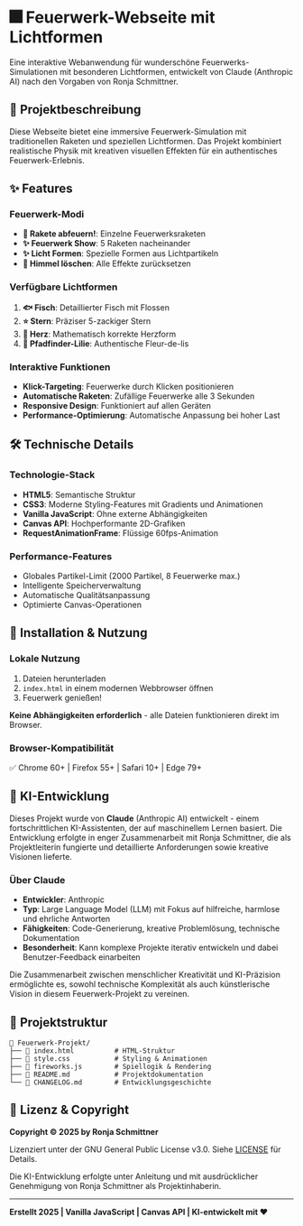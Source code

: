 # 🎆 Feuerwerk-Webseite mit Lichtformen

Eine interaktive Webanwendung für wunderschöne Feuerwerks-Simulationen mit besonderen Lichtformen, entwickelt von Claude (Anthropic AI) nach den Vorgaben von Ronja Schmittner.

## 🌟 Projektbeschreibung

Diese Webseite bietet eine immersive Feuerwerk-Simulation mit traditionellen Raketen und speziellen Lichtformen. Das Projekt kombiniert realistische Physik mit kreativen visuellen Effekten für ein authentisches Feuerwerk-Erlebnis.

## ✨ Features

### Feuerwerk-Modi
- **🚀 Rakete abfeuern!**: Einzelne Feuerwerksraketen
- **✨ Feuerwerk Show**: 5 Raketen nacheinander
- **✨ Licht Formen**: Spezielle Formen aus Lichtpartikeln
- **🧹 Himmel löschen**: Alle Effekte zurücksetzen

### Verfügbare Lichtformen
1. **🐟 Fisch**: Detaillierter Fisch mit Flossen
2. **⭐ Stern**: Präziser 5-zackiger Stern
3. **💖 Herz**: Mathematisch korrekte Herzform
4. **🌸 Pfadfinder-Lilie**: Authentische Fleur-de-lis

### Interaktive Funktionen
- **Klick-Targeting**: Feuerwerke durch Klicken positionieren
- **Automatische Raketen**: Zufällige Feuerwerke alle 3 Sekunden
- **Responsive Design**: Funktioniert auf allen Geräten
- **Performance-Optimierung**: Automatische Anpassung bei hoher Last

## 🛠️ Technische Details

### Technologie-Stack
- **HTML5**: Semantische Struktur
- **CSS3**: Moderne Styling-Features mit Gradients und Animationen
- **Vanilla JavaScript**: Ohne externe Abhängigkeiten
- **Canvas API**: Hochperformante 2D-Grafiken
- **RequestAnimationFrame**: Flüssige 60fps-Animation

### Performance-Features
- Globales Partikel-Limit (2000 Partikel, 8 Feuerwerke max.)
- Intelligente Speicherverwaltung
- Automatische Qualitätsanpassung
- Optimierte Canvas-Operationen

## 🚀 Installation & Nutzung

### Lokale Nutzung
1. Dateien herunterladen
2. `index.html` in einem modernen Webbrowser öffnen
3. Feuerwerk genießen!

**Keine Abhängigkeiten erforderlich** - alle Dateien funktionieren direkt im Browser.

### Browser-Kompatibilität
✅ Chrome 60+ | Firefox 55+ | Safari 10+ | Edge 79+

## 🤖 KI-Entwicklung

Dieses Projekt wurde von **Claude** (Anthropic AI) entwickelt - einem fortschrittlichen KI-Assistenten, der auf maschinellem Lernen basiert. Die Entwicklung erfolgte in enger Zusammenarbeit mit Ronja Schmittner, die als Projektleiterin fungierte und detaillierte Anforderungen sowie kreative Visionen lieferte.

### Über Claude
- **Entwickler**: Anthropic
- **Typ**: Large Language Model (LLM) mit Fokus auf hilfreiche, harmlose und ehrliche Antworten
- **Fähigkeiten**: Code-Generierung, kreative Problemlösung, technische Dokumentation
- **Besonderheit**: Kann komplexe Projekte iterativ entwickeln und dabei Benutzer-Feedback einarbeiten

Die Zusammenarbeit zwischen menschlicher Kreativität und KI-Präzision ermöglichte es, sowohl technische Komplexität als auch künstlerische Vision in diesem Feuerwerk-Projekt zu vereinen.

## 📁 Projektstruktur

```
📂 Feuerwerk-Projekt/
├── 📄 index.html          # HTML-Struktur
├── 📄 style.css           # Styling & Animationen
├── 📄 fireworks.js        # Spiellogik & Rendering
├── 📄 README.md           # Projektdokumentation
└── 📄 CHANGELOG.md        # Entwicklungsgeschichte
```

## 📄 Lizenz & Copyright

**Copyright © 2025 by Ronja Schmittner**

Lizenziert unter der GNU General Public License v3.0. Siehe [LICENSE](LICENSE) für Details.

Die KI-Entwicklung erfolgte unter Anleitung und mit ausdrücklicher Genehmigung von Ronja Schmittner als Projektinhaberin.

---

**Erstellt 2025 | Vanilla JavaScript | Canvas API | KI-entwickelt mit ❤️** 